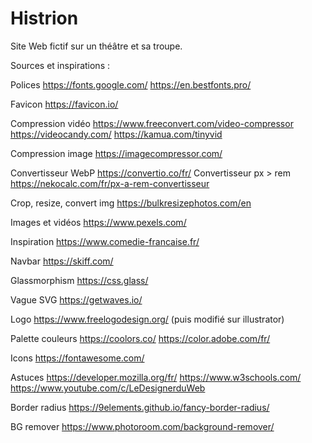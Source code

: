 # Histrion

Site Web fictif sur un théâtre et sa troupe.

Sources et inspirations :

Polices https://fonts.google.com/ https://en.bestfonts.pro/

Favicon https://favicon.io/

Compression vidéo https://www.freeconvert.com/video-compressor https://videocandy.com/ https://kamua.com/tinyvid

Compression image https://imagecompressor.com/

Convertisseur WebP https://convertio.co/fr/
Convertisseur px > rem https://nekocalc.com/fr/px-a-rem-convertisseur

Crop, resize, convert img https://bulkresizephotos.com/en

Images et vidéos https://www.pexels.com/

Inspiration https://www.comedie-francaise.fr/

Navbar https://skiff.com/

Glassmorphism https://css.glass/

Vague SVG https://getwaves.io/

Logo https://www.freelogodesign.org/  (puis modifié sur illustrator)

Palette couleurs https://coolors.co/ https://color.adobe.com/fr/

Icons https://fontawesome.com/

Astuces https://developer.mozilla.org/fr/
https://www.w3schools.com/ https://www.youtube.com/c/LeDesignerduWeb

Border radius https://9elements.github.io/fancy-border-radius/


BG remover https://www.photoroom.com/background-remover/
